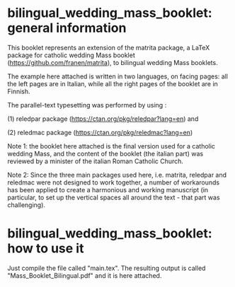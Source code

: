 # bilingual_wedding_mass_booklet: general information

This booklet represents an extension of the matrita package, a LaTeX package for catholic wedding Mass booklet (https://github.com/franen/matrita), to bilingual wedding Mass booklets.

The example here attached is written in two languages, on facing pages: all the left pages are in Italian, while all the right pages of the booklet are in Finnish.

The parallel-text typesetting was performed by using :

(1) reledpar package (https://ctan.org/pkg/reledpar?lang=en) and

(2) reledmac package (https://ctan.org/pkg/reledmac?lang=en)

Note 1: the booklet here attached is the final version used for a catholic wedding Mass, and the content of the booklet (the italian part) was reviewed by a minister of the italian Roman Catholic Church.

Note 2: Since the three main packages used here, i.e. matrita, reledpar and reledmac were not designed to work together, a number of workarounds has been applied to create a harmonious and working manuscript (in particular, to set up the vertical spaces all around the text - that part was challenging). 

# bilingual_wedding_mass_booklet: how to use it

Just compile the file called "main.tex". The resulting output is called "Mass_Booklet_Bilingual.pdf" and it is here attached.


